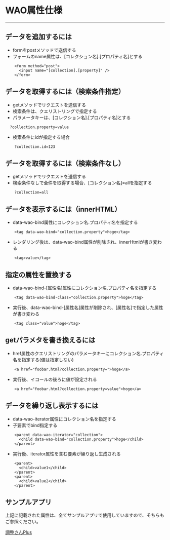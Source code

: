 # WAO属性仕様

----
## データを追加するには
* formをpostメソッドで送信する
* フォームのname属性は、[コレクション名].[プロパティ名]とする  

```
    <form method="post">
      <input name="[collection].[property]" />
    </form>
```


## データを取得するには（検索条件指定）
* getメソッドでリクエストを送信する
* 検索条件は、クエリストリングで指定する
* パラメータキーは、[コレクション名].[プロパティ名]とする

```
  ?collection.property=value
```

* 検索条件にidが指定する場合
```
    ?collection.id=123
```
## データを取得するには（検索条件なし）
* getメソッドでリクエストを送信する
* 検索条件なしで全件を取得する場合、[コレクション名]=allを指定する
```
    ?collection=all
```
## データを表示するには（innerHTML）
* data-wao-bind属性にコレクション名.プロパティ名を指定する
```
    <tag data-wao-bind="collection.property">hoge</tag>
```

* レンダリング後は、data-wao-bind属性が削除され、innerHtmlが書き変わる
```
    <tag>value</tag>
```

## 指定の属性を置換する
* data-wao-bind-[属性名]属性にコレクション名.プロパティ名を指定する
```
    <tag data-wao-bind-class="collection.property">hoge</tag>
```

* 実行後、data-wao-bind-[属性名]属性が削除され、[属性名]で指定した属性が書き変わる
```
    <tag class="value">hoge</tag>
```

## getパラメタを書き換えるには
* href属性のクエリストリングのパラメータキーにコレクション名.プロパティ名を指定する(値は指定しない)
```
    <a href="foobar.html?collection.property=">hoge</a>
```

* 実行後、イコールの後ろに値が設定される
```
    <a href="foobar.html?collection.property=value">hoge</a>
```

## データを繰り返し表示するには
* data-wao-iterator属性にコレクション名を指定する
* 子要素でbind指定する
```
    <parent data-wao-iterator="collection">
      <child data-wao-bind="collection.property">hoge</child>
    </parent>
```

* 実行後、iterator属性を含む要素が繰り返し生成される
```
    <parent>
      <child>value1</child>
    </parent>
    <parent>
      <child>value2</child>
    </parent>
```

## サンプルアプリ
上記に記載された属性は、全てサンプルアプリで使用していますので、そちらもご参照ください。

[調整さんPlus](https://github.com/yujiroarai/node-wao/tree/master/templates/myapp_8765)
